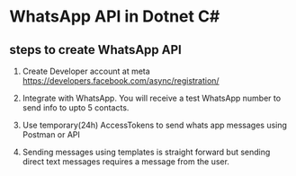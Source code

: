 # WhatsApp API in Dotnet C#

## steps to create WhatsApp API

1. Create Developer account at meta
https://developers.facebook.com/async/registration/

2. Integrate with WhatsApp.
You will receive a test WhatsApp number to send info to upto 5 contacts.

3. Use temporary(24h) AccessTokens to send whats app messages using Postman or API

4. Sending messages using templates is straight forward but sending direct text messages requires a message from the user.


